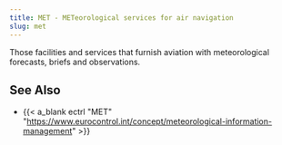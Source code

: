 ```yaml
---
title: MET - METeorological services for air navigation
slug: met
---
```


Those facilities and services that furnish aviation with meteorological
forecasts, briefs and observations.

## See Also

* {{< a_blank ectrl "MET" "https://www.eurocontrol.int/concept/meteorological-information-management" >}}
